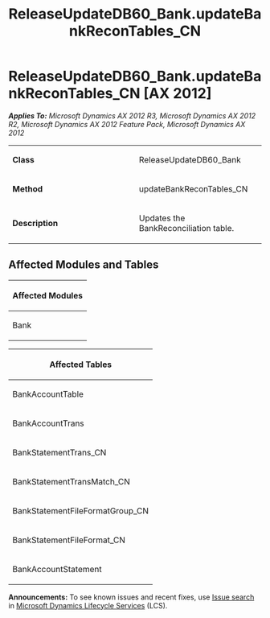 ﻿---
title: ReleaseUpdateDB60_Bank.updateBankReconTables_CN
TOCTitle: ReleaseUpdateDB60_Bank.updateBankReconTables_CN
ms:assetid: 143c8838-ea5d-cd98-d9a7-dcb23b04ff18
ms:mtpsurl: https://msdn.microsoft.com/en-us/library/JJ718506(v=AX.60)
ms:contentKeyID: 49706789
ms.date: 05/18/2015
mtps_version: v=AX.60
---

# ReleaseUpdateDB60\_Bank.updateBankReconTables\_CN [AX 2012]


_**Applies To:** Microsoft Dynamics AX 2012 R3, Microsoft Dynamics AX 2012 R2, Microsoft Dynamics AX 2012 Feature Pack, Microsoft Dynamics AX 2012_

<table>
<colgroup>
<col style="width: 50%" />
<col style="width: 50%" />
</colgroup>
<tbody>
<tr class="odd">
<td><p><strong>Class</strong></p></td>
<td><p>ReleaseUpdateDB60_Bank</p></td>
</tr>
<tr class="even">
<td><p><strong>Method</strong></p></td>
<td><p>updateBankReconTables_CN</p></td>
</tr>
<tr class="odd">
<td><p><strong>Description</strong></p></td>
<td><p>Updates the BankReconciliation table.</p></td>
</tr>
</tbody>
</table>


## Affected Modules and Tables

<table>
<colgroup>
<col style="width: 100%" />
</colgroup>
<thead>
<tr class="header">
<th><p>Affected Modules</p></th>
</tr>
</thead>
<tbody>
<tr class="odd">
<td><p>Bank</p></td>
</tr>
</tbody>
</table>


<table>
<colgroup>
<col style="width: 100%" />
</colgroup>
<thead>
<tr class="header">
<th><p>Affected Tables</p></th>
</tr>
</thead>
<tbody>
<tr class="odd">
<td><p>BankAccountTable</p></td>
</tr>
<tr class="even">
<td><p>BankAccountTrans</p></td>
</tr>
<tr class="odd">
<td><p>BankStatementTrans_CN</p></td>
</tr>
<tr class="even">
<td><p>BankStatementTransMatch_CN</p></td>
</tr>
<tr class="odd">
<td><p>BankStatementFileFormatGroup_CN</p></td>
</tr>
<tr class="even">
<td><p>BankStatementFileFormat_CN</p></td>
</tr>
<tr class="odd">
<td><p>BankAccountStatement</p></td>
</tr>
</tbody>
</table>

  
**Announcements:** To see known issues and recent fixes, use [Issue search](http://go.microsoft.com/fwlink/?linkid=389258) in [Microsoft Dynamics Lifecycle Services](http://go.microsoft.com/fwlink/?linkid=306505) (LCS).

